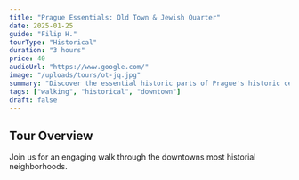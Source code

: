 ```yaml
---
title: "Prague Essentials: Old Town & Jewish Quarter"
date: 2025-01-25
guide: "Filip H."
tourType: "Historical"
duration: "3 hours"
price: 40
audioUrl: "https://www.google.com/"
image: "/uploads/tours/ot-jq.jpg"
summary: "Discover the essential historic parts of Prague's historic centre."
tags: ["walking", "historical", "downtown"]
draft: false
---
```


## Tour Overview

Join us for an engaging walk through the downtowns most historial neighborhoods.